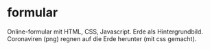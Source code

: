 # formular
Online-formular mit HTML, CSS, Javascript. 
Erde als Hintergrundbild.
Coronaviren (png) regnen auf die Erde herunter (mit css gemacht).

